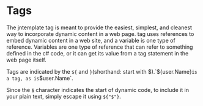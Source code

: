 ﻿# Tags

The jntemplate tag is meant to provide the easiest, simplest, and cleanest way to incorporate dynamic content in a web page. tag uses references to embed dynamic content in a web site, and a variable is one type of reference. Variables are one type of reference that can refer to something defined in the c# code, or it can get its value from a tag statement in the web page itself. 


Tags are indicated by the `${` and `}`(shorthand: start with $).`${user.Name}` is a tag, as is `$user.Name`. 

Since the `$` character  indicates the start of dynamic code, to include it in your plain text, simply escape it using `${"$"}`. 